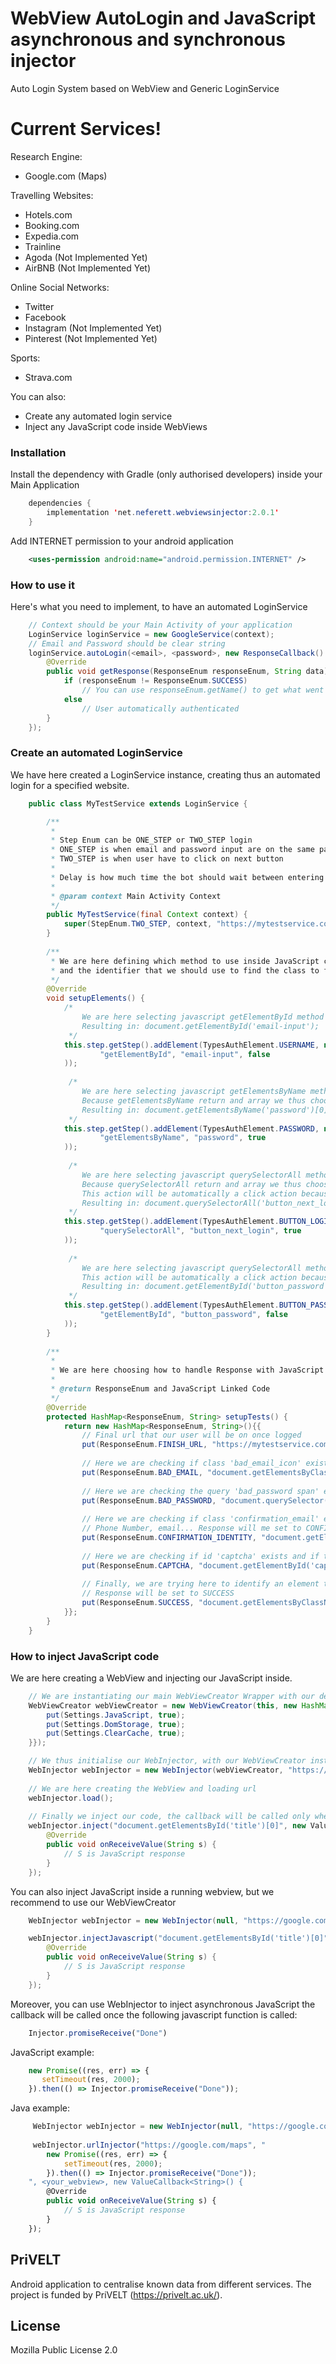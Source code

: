 # WebView AutoLogin and JavaScript asynchronous and synchronous injector

Auto Login System based on WebView and Generic LoginService

# Current Services!

Research Engine:
- Google.com (Maps)

Travelling Websites:
- Hotels.com
- Booking.com
- Expedia.com
- Trainline
- Agoda (Not Implemented Yet)
- AirBNB (Not Implemented Yet)

Online Social Networks:
- Twitter
- Facebook
- Instagram (Not Implemented Yet)
- Pinterest (Not Implemented Yet)

Sports:
- Strava.com

You can also:
  - Create any automated login service
  - Inject any JavaScript code inside WebViews
  
### Installation

Install the dependency with Gradle (only authorised developers) inside your Main Application
```java
    dependencies {
        implementation 'net.neferett.webviewsinjector:2.0.1'
    }
```    
Add INTERNET permission to your android application
```xml
    <uses-permission android:name="android.permission.INTERNET" />
```

### How to use it

Here's what you need to implement, to have an automated LoginService
```java
    // Context should be your Main Activity of your application
    LoginService loginService = new GoogleService(context);
    // Email and Password should be clear string
    loginService.autoLogin(<email>, <password>, new ResponseCallback() {
        @Override
        public void getResponse(ResponseEnum responseEnum, String data) {
            if (responseEnum != ResponseEnum.SUCCESS) 
                // You can use responseEnum.getName() to get what went wrong and print it
            else 
                // User automatically authenticated
        }
    });
```
### Create an automated LoginService

We have here created a LoginService instance, creating thus an automated login for a specified website.
```java
    public class MyTestService extends LoginService {

        /**
         *
         * Step Enum can be ONE_STEP or TWO_STEP login
         * ONE_STEP is when email and password input are on the same page
         * TWO_STEP is when user have to click on next button
         *
         * Delay is how much time the bot should wait between entering inputs and clicking on buttons
         *
         * @param context Main Activity Context
         */
        public MyTestService(final Context context) {
            super(StepEnum.TWO_STEP, context, "https://mytestservice.com/login", 2, R.drawable.SERVICELOGO);
        }
    
        /**
         * We are here defining which method to use inside JavaScript code injector
         * and the identifier that we should use to find the class to fill input or to click on
         */
        @Override
        void setupElements() {
            /*
                We are here selecting javascript getElementById method with email-input identifier
                Resulting in: document.getElementById('email-input');
             */
            this.step.getStep().addElement(TypesAuthElement.USERNAME, new ElementValue(
                    "getElementById", "email-input", false
            ));
    
             /*
                We are here selecting javascript getElementsByName method with password identifier
                Because getElementsByName return and array we thus choose the first one
                Resulting in: document.getElementsByName('password')[0];
             */
            this.step.getStep().addElement(TypesAuthElement.PASSWORD, new ElementValue(
                    "getElementsByName", "password", true
            ));
    
             /*
                We are here selecting javascript querySelectorAll method with button_next_login identifier
                Because querySelectorAll return and array we thus choose the first one
                This action will be automatically a click action because of BUTTON type
                Resulting in: document.querySelectorAll('button_next_login')[0].click();
             */
            this.step.getStep().addElement(TypesAuthElement.BUTTON_LOGIN, new ElementValue(
                    "querySelectorAll", "button_next_login", true
            ));
    
             /*
                We are here selecting javascript querySelectorAll method with button_password identifier
                This action will be automatically a click action because of BUTTON type
                Resulting in: document.getElementById('button_password').click();
             */
            this.step.getStep().addElement(TypesAuthElement.BUTTON_PASSWORD, new ElementValue(
                    "getElementById", "button_password", false
            ));
        }
    
        /**
         *
         * We are here choosing how to handle Response with JavaScript code checker
         * 
         * @return ResponseEnum and JavaScript Linked Code
         */
        @Override
        protected HashMap<ResponseEnum, String> setupTests() {
            return new HashMap<ResponseEnum, String>(){{
                // Final url that our user will be on once logged
                put(ResponseEnum.FINISH_URL, "https://mytestservice.com/myaccount");
                
                // Here we are checking if class 'bad_email_icon' exists, if it does response will return BAD_EMAIL
                put(ResponseEnum.BAD_EMAIL, "document.getElementsByClassName('bad_email_icon')[0]");
                
                // Here we are checking the query 'bad_password span' exists, if it does response will return BAD_PASSWORD
                put(ResponseEnum.BAD_PASSWORD, "document.querySelector('.bad_password span')");
                
                // Here we are checking if class 'confirmation_email' exists, if it does, it means that user need to confirm his identity
                // Phone Number, email... Response will me set to CONFIRMATION_IDENTITY
                put(ResponseEnum.CONFIRMATION_IDENTITY, "document.getElementsByClassName('confirmation_email')[0]");
                
                // Here we are checking if id 'captcha' exists and if the user has to validate a captcha, response will be CAPTCHA
                put(ResponseEnum.CAPTCHA, "document.getElementById('captcha')[0]");
                
                // Finally, we are trying here to identify an element that only logged user can see meaning that user is authenticated
                // Response will be set to SUCCESS
                put(ResponseEnum.SUCCESS, "document.getElementsByClassName('email')[0]");
            }};
        }
    }
```
### How to inject JavaScript code

We are here creating a WebView and injecting our JavaScript inside.
```java
    // We are instantiating our main WebViewCreator Wrapper with our default settings
    WebViewCreator webViewCreator = new WebViewCreator(this, new HashMap<Settings, Boolean>(){{
        put(Settings.JavaScript, true);
        put(Settings.DomStorage, true);
        put(Settings.ClearCache, true);
    }});

    // We thus initialise our WebInjector, with our WebViewCreator instance and url that we want to inject code in
    WebInjector webInjector = new WebInjector(webViewCreator, "https://google.com");
    
    // We are here creating the WebView and loading url
    webInjector.load();
    
    // Finally we inject our code, the callback will be called only when the WebPage is fully loaded
    webInjector.inject("document.getElementsById('title')[0]", new ValueCallback<String>() {
        @Override
        public void onReceiveValue(String s) {
            // S is JavaScript response
        }
    });
```
You can also inject JavaScript inside a running webview, but we recommend to use our WebViewCreator
```java
    WebInjector webInjector = new WebInjector(null, "https://google.com");

    webInjector.injectJavascript("document.getElementsById('title')[0]", <your_webview>, new ValueCallback<String>() {
        @Override
        public void onReceiveValue(String s) {
            // S is JavaScript response
        }
    });
```
Moreover, you can use WebInjector to inject asynchronous JavaScript the callback will be called once the following javascript function is called:
```js
    Injector.promiseReceive("Done")
```
JavaScript example:
```js
    new Promise((res, err) => {
       setTimeout(res, 2000);
    }).then(() => Injector.promiseReceive("Done"));
```
Java example:
```js
     WebInjector webInjector = new WebInjector(null, "https://google.com");
    
     webInjector.urlInjector("https://google.com/maps", "
        new Promise((res, err) => {
            setTimeout(res, 2000);
        }).then(() => Injector.promiseReceive("Done"));
    ", <your_webview>, new ValueCallback<String>() {
        @Override
        public void onReceiveValue(String s) {
            // S is JavaScript response
        }
    });
```
PriVELT
----

Android application to centralise known data from different services.
The project is funded by PriVELT (https://privelt.ac.uk/).


License
----

Mozilla Public License 2.0
